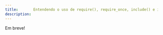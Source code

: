 ```yaml
---
title:       Entendendo o uso de require(), require_once, include() e include_once()
description: 
---
```


Em breve!
